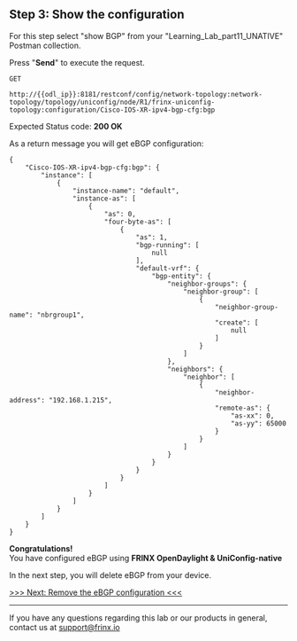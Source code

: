 ## Step 3: Show the configuration

For this step select "show BGP" from your "Learning_Lab_part11_UNATIVE" Postman collection.

Press "**Send**" to execute the request.

```
GET

http://{{odl_ip}}:8181/restconf/config/network-topology:network-topology/topology/uniconfig/node/R1/frinx-uniconfig-topology:configuration/Cisco-IOS-XR-ipv4-bgp-cfg:bgp
```

Expected Status code: **200 OK**

As a return message you will get eBGP configuration:


```
{
    "Cisco-IOS-XR-ipv4-bgp-cfg:bgp": {
        "instance": [
            {
                "instance-name": "default",
                "instance-as": [
                    {
                        "as": 0,
                        "four-byte-as": [
                            {
                                "as": 1,
                                "bgp-running": [
                                    null
                                ],
                                "default-vrf": {
                                    "bgp-entity": {
                                        "neighbor-groups": {
                                            "neighbor-group": [
                                                {
                                                    "neighbor-group-name": "nbrgroup1",
                                                    "create": [
                                                        null
                                                    ]
                                                }
                                            ]
                                        },
                                        "neighbors": {
                                            "neighbor": [
                                                {
                                                    "neighbor-address": "192.168.1.215",
                                                    "remote-as": {
                                                        "as-xx": 0,
                                                        "as-yy": 65000
                                                    }
                                                }
                                            ]
                                        }
                                    }
                                }
                            }
                        ]
                    }
                ]
            }
        ]
    }
}
```
**Congratulations!** <br>
You have configured eBGP using **FRINX OpenDaylight & UniConfig-native**

In the next step, you will delete eBGP from your device.

[>>> Next: Remove the eBGP configuration <<<](4.md)

---
If you have any questions regarding this lab or our products in general, contact us at [support@frinx.io](mailto:support@frinx.io)